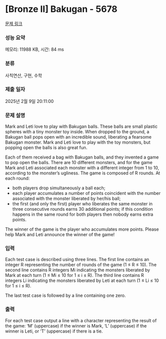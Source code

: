 # [Bronze II] Bakugan - 5678 

[문제 링크](https://www.acmicpc.net/problem/5678) 

### 성능 요약

메모리: 11988 KB, 시간: 84 ms

### 분류

사칙연산, 구현, 수학

### 제출 일자

2025년 2월 9일 20:11:00

### 문제 설명

<p>Mark and Leti love to play with Bakugan balls. These balls are small plastic spheres with a tiny monster toy inside. When dropped to the ground, a Bakugan ball pops open with an incredible sound, liberating a fearsome Bakugan monster. Mark and Leti love to play with the toy monsters, but popping open the balls is also great fun.</p>

<p>Each of them received a bag with Bakugan balls, and they invented a game to pop open the balls. There are 10 different monsters, and for the game Mark and Leti associated each monster with a different integer from 1 to 10, according to the monster’s ugliness. The game is composed of R rounds. At each round:</p>

<ul>
	<li>both players drop simultaneously a ball each;</li>
	<li>each player accumulates a number of points coincident with the number associated with the monster liberated by her/his ball;</li>
	<li>the first (and only the first) player who liberates the same monster in three consecutive rounds earns 30 additional points; if this condition happens in the same round for both players then nobody earns extra points.</li>
</ul>

<p>The winner of the game is the player who accumulates more points. Please help Mark and Leti announce the winner of the game!</p>

### 입력 

 <p>Each test case is described using three lines. The first line contains an integer R representing the number of rounds of the game (1 ≤ R ≤ 10). The second line contains R integers Mi indicating the monsters liberated by Mark at each turn (1 ≤ Mi ≤ 10 for 1 ≤ i ≤ R). The third line contains R integers Li indicating the monsters liberated by Leti at each turn (1 ≤ Li ≤ 10 for 1 ≤ i ≤ R).</p>

<p>The last test case is followed by a line containing one zero.</p>

### 출력 

 <p>For each test case output a line with a character representing the result of the game: ‘M’ (uppercase) if the winner is Mark, ‘L’ (uppercase) if the winner is Leti, or ‘T’ (uppercase) if there is a tie.</p>

